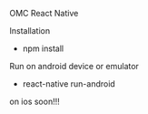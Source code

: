OMC React Native 

Installation 
- npm install 

Run on android device or emulator
- react-native run-android

on ios soon!!!